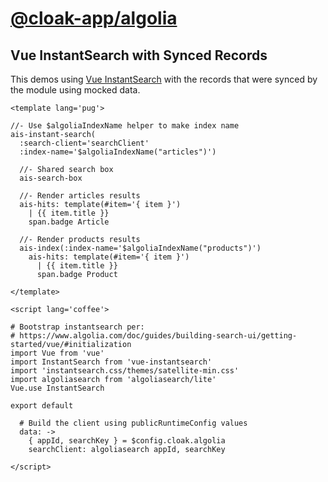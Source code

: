 # [@cloak-app/algolia](https://github.com/BKWLD/cloak-algolia)

## Vue InstantSearch with Synced Records

This demos using [Vue InstantSearch](https://www.algolia.com/doc/guides/building-search-ui/what-is-instantsearch/vue/) with the records that were synced by the module using mocked data.

<instantsearch-demo></instantsearch-demo>


```vue
<template lang='pug'>

//- Use $algoliaIndexName helper to make index name
ais-instant-search(
  :search-client='searchClient'
  :index-name='$algoliaIndexName("articles")')

  //- Shared search box
  ais-search-box

  //- Render articles results
  ais-hits: template(#item='{ item }')
    | {{ item.title }}
    span.badge Article

  //- Render products results
  ais-index(:index-name='$algoliaIndexName("products")')
    ais-hits: template(#item='{ item }')
      | {{ item.title }}
      span.badge Product

</template>

<script lang='coffee'>

# Bootstrap instantsearch per:
# https://www.algolia.com/doc/guides/building-search-ui/getting-started/vue/#initialization
import Vue from 'vue'
import InstantSearch from 'vue-instantsearch'
import 'instantsearch.css/themes/satellite-min.css'
import algoliasearch from 'algoliasearch/lite'
Vue.use InstantSearch

export default

  # Build the client using publicRuntimeConfig values
  data: ->
    { appId, searchKey } = $config.cloak.algolia
    searchClient: algoliasearch appId, searchKey

</script>
```
